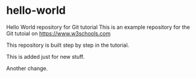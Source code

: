 # hello-world
Hello World repository for Git tutorial
This is an example repository for the Git tutoial on https://www.w3schools.com

This repository is built step by step in the tutorial.

This is added just for new stuff.

Another change.

